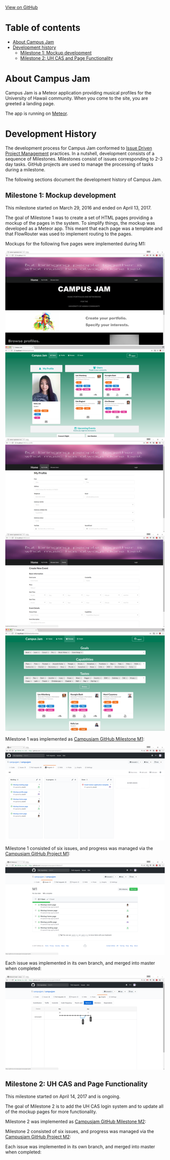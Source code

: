 
[View on GitHub](https://github.com/campusjam/campusjam)

# Table of contents

* [About Campus Jam](#about-campus-jam)
* [Development history](#development-history)
  * [Milestone 1: Mockup development](#milestone-1-mockup-development)
  * [Milestone 2: UH CAS and Page Functionality](#milestone-2-uh-cas-and-page-functionality)


# About Campus Jam

Campus Jam is a Meteor application providing musical profiles for the University of Hawaii community. When you come to the site, you are greeted a landing page.

The app is running on [Meteor](http://campusjam.meteorapp.com/).

# Development History

The development process for Campus Jam conformed to [Issue Driven Project Management](http://courses.ics.hawaii.edu/ics314f16/modules/project-management/) practices. In a nutshell, development consists of a sequence of Milestones. Milestones consist of issues corresponding to 2-3 day tasks. GitHub projects are used to manage the processing of tasks during a milestone.  

The following sections document the development history of Campus Jam.

## Milestone 1: Mockup development

This milestone started on March 29, 2016 and ended on April 13, 2017.

The goal of Milestone 1 was to create a set of HTML pages providing a mockup of the pages in the system. To simplify things, the mockup was developed as a Meteor app. This meant that each page was a template and that FlowRouter was used to implement routing to the pages.

Mockups for the following five pages were implemented during M1:

![](images/landing.PNG)
![](images/homepage.PNG)
![](images/profile.PNG)
![](images/events.PNG)
![](images/browse.PNG)

Milestone 1 was implemented as [Campusjam GitHub Milestone M1](https://github.com/campusjam/campusjam/milestone/1):

![](images/issue_1_done.PNG)

Milestone 1 consisted of six issues, and progress was managed via the [Campusjam GitHub Project M1](https://github.com/campusjam/campusjam/projects/1):

![](images/m1.PNG)

Each issue was implemented in its own branch, and merged into master when completed:

![](images/network_graph.PNG)

## Milestone 2: UH CAS and Page Functionality

This milestone started on April 14, 2017 and is ongoing.

The goal of Milestone 2 is to add the UH CAS login system and to update all of the mockup pages for more functionality.


Milestone 2 was implemented as [Campusjam GitHub Milestone M2](https://github.com/campusjam/campusjam/milestone/2):



Milestone 2 consisted of six issues, and progress was managed via the [Campusjam GitHub Project M2](https://github.com/campusjam/campusjam/projects/2):



Each issue was implemented in its own branch, and merged into master when completed:
